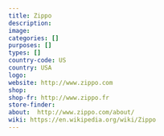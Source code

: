 ```yaml
---
title: Zippo
description:
image:
categories: []
purposes: []
types: []
country-code: US
country: USA
logo:
website: http://www.zippo.com
shop:
shop-fr: http://www.zippo.fr
store-finder:
about:  http://www.zippo.com/about/
wiki: https://en.wikipedia.org/wiki/Zippo
---
```

